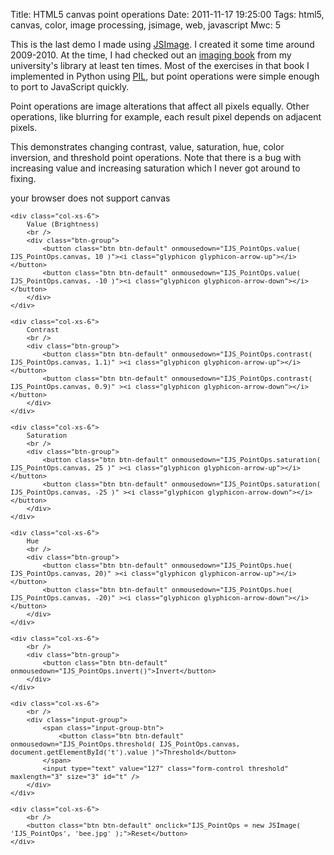 Title: HTML5 canvas point operations
Date: 2011-11-17 19:25:00
Tags: html5, canvas, color, image processing, jsimage, web, javascript
Mwc: 5

This is the last demo I made using [JSImage](https://github.com/mwcz/jsimage).  I created it some time around 2009-2010.  At the time, I had checked out an [imaging book](http://www.amazon.com/Digital-Image-Processing-Algorithmic-Introduction/dp/1846283795) from my university's library at least ten times.  Most of the exercises in that book I implemented in Python using [PIL](http://www.pythonware.com/products/pil/), but point operations were simple enough to port to JavaScript quickly.

Point operations are image alterations that affect all pixels equally.  Other operations, like blurring for example, each result pixel depends on adjacent pixels.

This demonstrates changing contrast, value, saturation, hue, color inversion, and threshold point operations.  Note that there is a bug with increasing value and increasing saturation which I never got around to fixing.

<script type="text/javascript" src="{attach}jsimage.js"></script>
<script type="text/javascript" src="{attach}colorspace.js"></script>
<img style="display: none !important;" src="{attach}bee.jpg">

<script type="text/javascript">

    var IJS_PointOps;
    $(document).ready( function() {
        IJS_PointOps = new JSImage( "IJS_PointOps", "bee.jpg" );
    });

</script>
<style type="text/css" media="screen">
    .btn-group .glyphicon { margin-right: 0 }
    .point-ops-demo { font-size: 0.9em }
    .form-control.threshold { width: 4em }
</style>

<canvas class="img-responsive" id="IJS_PointOps">your browser does not support canvas</canvas>

<div class="row point-ops-demo">

    <div class="col-xs-6">
        Value (Brightness)
        <br />
        <div class="btn-group">
            <button class="btn btn-default" onmousedown="IJS_PointOps.value( IJS_PointOps.canvas, 10 )"><i class="glyphicon glyphicon-arrow-up"></i></button>
            <button class="btn btn-default" onmousedown="IJS_PointOps.value( IJS_PointOps.canvas, -10 )"><i class="glyphicon glyphicon-arrow-down"></i></button>
        </div>
    </div>

    <div class="col-xs-6">
        Contrast
        <br />
        <div class="btn-group">
            <button class="btn btn-default" onmousedown="IJS_PointOps.contrast( IJS_PointOps.canvas, 1.1)" ><i class="glyphicon glyphicon-arrow-up"></i></button>
            <button class="btn btn-default" onmousedown="IJS_PointOps.contrast( IJS_PointOps.canvas, 0.9)" ><i class="glyphicon glyphicon-arrow-down"></i></button>
        </div>
    </div>

    <div class="col-xs-6">
        Saturation
        <br />
        <div class="btn-group">
            <button class="btn btn-default" onmousedown="IJS_PointOps.saturation( IJS_PointOps.canvas, 25 )" ><i class="glyphicon glyphicon-arrow-up"></i></button>
            <button class="btn btn-default" onmousedown="IJS_PointOps.saturation( IJS_PointOps.canvas, -25 )" ><i class="glyphicon glyphicon-arrow-down"></i></button>
        </div>
    </div>

    <div class="col-xs-6">
        Hue
        <br />
        <div class="btn-group">
            <button class="btn btn-default" onmousedown="IJS_PointOps.hue( IJS_PointOps.canvas, 20)" ><i class="glyphicon glyphicon-arrow-up"></i></button>
            <button class="btn btn-default" onmousedown="IJS_PointOps.hue( IJS_PointOps.canvas, -20)" ><i class="glyphicon glyphicon-arrow-down"></i></button>
        </div>
    </div>

    <div class="col-xs-6">
        <br />
        <div class="btn-group">
            <button class="btn btn-default" onmousedown="IJS_PointOps.invert()">Invert</button>
        </div>
    </div>

    <div class="col-xs-6">
        <br />
        <div class="input-group">
            <span class="input-group-btn">
                <button class="btn btn-default" onmousedown="IJS_PointOps.threshold( IJS_PointOps.canvas, document.getElementById('t').value )">Threshold</button>
            </span>
            <input type="text" value="127" class="form-control threshold" maxlength="3" size="3" id="t" />
        </div>
    </div>

    <div class="col-xs-6">
        <br />
        <button class="btn btn-default" onclick="IJS_PointOps = new JSImage( 'IJS_PointOps', 'bee.jpg' );">Reset</button>
    </div>

</div>

<br />
